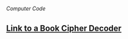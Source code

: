 ###### Computer Code
## [Link to a Book Cipher Decoder](https://www.boxentriq.com/code-breaking/book-cipher)

